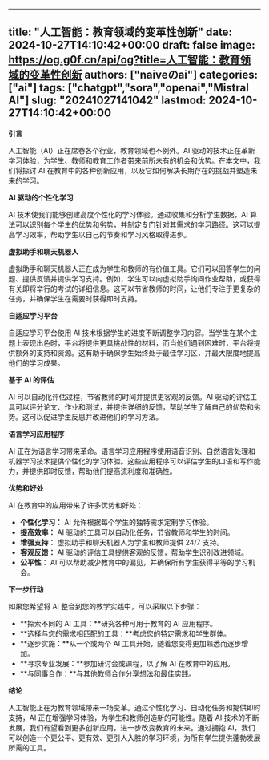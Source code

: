 
---
title: "人工智能：教育领域的变革性创新"
date: 2024-10-27T14:10:42+00:00
draft: false
image: https://og.g0f.cn/api/og?title=人工智能：教育领域的变革性创新
authors: ["naiveのai"]
categories: ["ai"]
tags: ["chatgpt","sora","openai","Mistral AI"]
slug: "20241027141042"
lastmod: 2024-10-27T14:10:42+00:00
---
**引言**

人工智能（AI）正在席卷各个行业，教育领域也不例外。AI 驱动的技术正在革新学习体验，为学生、教师和教育工作者带来前所未有的机会和优势。在本文中，我们将探讨 AI 在教育中的各种创新应用，以及它如何解决长期存在的挑战并塑造未来的学习。

**AI 驱动的个性化学习**

AI 技术使我们能够创建高度个性化的学习体验。通过收集和分析学生数据，AI 算法可以识别每个学生的优势和劣势，并制定专门针对其需求的学习路径。这可以提高学习效率，帮助学生以自己的节奏和学习风格取得进步。

**虚拟助手和聊天机器人**

虚拟助手和聊天机器人正在成为学生和教师的有价值工具。它们可以回答学生的问题、提供反馈并提供学习支持。例如，学生可以向虚拟助手询问作业帮助，或获得有关即将举行的考试的详细信息。这可以节省教师的时间，让他们专注于更复杂的任务，并确保学生在需要时获得即时支持。

**自适应学习平台**

自适应学习平台使用 AI 技术根据学生的进度不断调整学习内容。当学生在某个主题上表现出色时，平台将提供更具挑战性的材料，而当他们遇到困难时，平台将提供额外的支持和资源。这有助于确保学生始终处于最佳学习区，并最大限度地提高他们的学习成果。

**基于 AI 的评估**

AI 可以自动化评估过程，节省教师的时间并提供更客观的反馈。AI 驱动的评估工具可以评分论文、作业和测试，并提供详细的反馈，帮助学生了解自己的优势和劣势。这可以促进学生反思并改进他们的学习方法。

**语言学习应用程序**

AI 正在为语言学习带来革命。语言学习应用程序使用语音识别、自然语言处理和机器学习技术提供个性化的学习体验。这些应用程序可以评估学生的口语和写作能力，并提供即时反馈，帮助他们提高流利度和准确性。

**优势和好处**

AI 在教育中的应用带来了许多优势和好处：

* **个性化学习：** AI 允许根据每个学生的独特需求定制学习体验。
* **提高效率：** AI 驱动的工具可以自动化任务，节省教师和学生的时间。
* **增强支持：** 虚拟助手和聊天机器人为学生和教师提供 24/7 支持。
* **客观反馈：** AI 驱动的评估工具提供客观的反馈，帮助学生识别改进领域。
* **公平性：** AI 可以帮助减少教育中的偏见，并确保所有学生获得平等的学习机会。

**下一步行动**

如果您希望将 AI 整合到您的教学实践中，可以采取以下步骤：

* **探索不同的 AI 工具：**研究各种可用于教育的 AI 应用程序。
* **选择与您的需求相匹配的工具：**考虑您的特定需求和学生群体。
* **逐步实施：**从一个或两个 AI 工具开始，随着您变得更加熟悉而逐步增加。
* **寻求专业发展：**参加研讨会或课程，以了解 AI 在教育中的应用。
* **与同事合作：**与其他教师合作分享想法和最佳实践。

**结论**

人工智能正在为教育领域带来一场变革。通过个性化学习、自动化任务和提供即时支持，AI 正在增强学习体验，为学生和教师创造新的可能性。随着 AI 技术的不断发展，我们有望看到更多创新应用，进一步改变教育的未来。通过拥抱 AI，我们可以创造一个更公平、更有效、更引人入胜的学习环境，为所有学生提供蓬勃发展所需的工具。